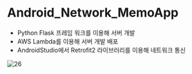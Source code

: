 # Android_Network_MemoApp
- Python Flask 프레임 워크를 이용해 서버 개발
- AWS Lambda를 이용해 서버 개발 배포
- AndroidStudio에서 Retrofit2 라이브러리를 이용해 네트워크 통신


![26](https://user-images.githubusercontent.com/120348500/218358830-592cf45b-239c-4e0d-b99a-c6445ee67d58.gif)
